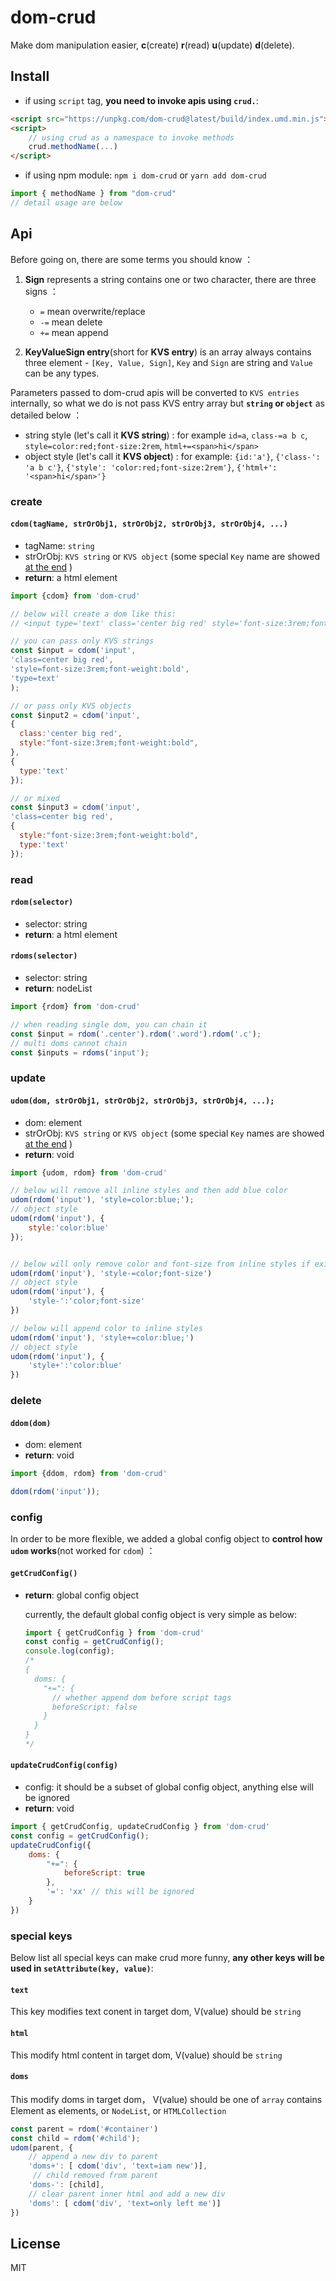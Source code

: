 <h1>dom-crud</h1>

Make dom manipulation easier, **c**(create) **r**(read) **u**(update) **d**(delete).


## Install
- if using `script` tag, **you need to invoke apis using `crud.`**:
```html
<script src="https://unpkg.com/dom-crud@latest/build/index.umd.min.js"></script>
<script>
    // using crud as a namespace to invoke methods
    crud.methodName(...)
</script>
```
- if using npm module: `npm i dom-crud` or `yarn add dom-crud`
```js
import { methodName } from "dom-crud"
// detail usage are below
```

## Api
Before going on, there are some terms you should know ：
1. **Sign** represents a string contains one or two character, there are three signs ：
    - `=` mean overwrite/replace
    - `-=` mean delete
    - `+=` mean append

2. **KeyValueSign entry**(short for **KVS entry**) is an array always contains three element - `[Key, Value, Sign]`, `Key` and `Sign` are string and `Value` can be any types.

Parameters passed to dom-crud apis will be converted to `KVS entries` internally, so what we do is not pass KVS entry array but **`string` or `object`** as detailed below ：

- string style (let's call it **KVS string**) : for example `id=a`, `class-=a b c`, `style=color:red;font-size:2rem`, `html+=<span>hi</span>`
- object style (let's call it **KVS object**) : for example: `{id:'a'}`, `{'class-': 'a b c'}`, `{'style': 'color:red;font-size:2rem'}`, `{'html+': '<span>hi</span>'}`



### create
#### `cdom(tagName, strOrObj1, strOrObj2, strOrObj3, strOrObj4, ...)`
- tagName: `string`
- strOrObj: `KVS string` or `KVS object` (some special `Key` name are showed [at the end](#special-keys) )
- **return**: a html element

```js
import {cdom} from 'dom-crud'

// below will create a dom like this:
// <input type='text' class='center big red' style='font-size:3rem;font-weight:bold'/>

// you can pass only KVS strings
const $input = cdom('input', 
'class=center big red', 
'style=font-size:3rem;font-weight:bold', 
'type=text'
);

// or pass only KVS objects
const $input2 = cdom('input', 
{
  class:'center big red',
  style:"font-size:3rem;font-weight:bold",
}, 
{
  type:'text'
});

// or mixed
const $input3 = cdom('input', 
'class=center big red',
{
  style:"font-size:3rem;font-weight:bold",
  type:'text'
});
```

### read
#### `rdom(selector)`  
- selector: string
- **return**: a html element
#### `rdoms(selector)` 
- selector: string
- **return**: nodeList

```js
import {rdom} from 'dom-crud'

// when reading single dom, you can chain it
const $input = rdom('.center').rdom('.word').rdom('.c'); 
// multi doms cannot chain
const $inputs = rdoms('input'); 
```
### update
#### `udom(dom, strOrObj1, strOrObj2, strOrObj3, strOrObj4, ...);`
- dom: element
- strOrObj: `KVS string` or `KVS object` (some special `Key` names are showed [at the end](#special-keys) )
- **return**: void

```js
import {udom, rdom} from 'dom-crud'

// below will remove all inline styles and then add blue color
udom(rdom('input'), 'style=color:blue;');
// object style
udom(rdom('input'), {
    style:'color:blue'
});


// below will only remove color and font-size from inline styles if exists
udom(rdom('input'), 'style-=color;font-size')
// object style
udom(rdom('input'), {
    'style-':'color;font-size'
})

// below will append color to inline styles
udom(rdom('input'), 'style+=color:blue;')
// object style
udom(rdom('input'), {
    'style+':'color:blue'
})
```

### delete
#### `ddom(dom)`
- dom: element
- **return**: void
```js
import {ddom, rdom} from 'dom-crud'

ddom(rdom('input')); 
```

### config
In order to be more flexible, we added a global config object to **control how `udom` works**(not worked for `cdom`) ：

#### `getCrudConfig()`
- **return**: global config object

    currently, the default global config object is very simple as below:
    ```js
    import { getCrudConfig } from 'dom-crud'
    const config = getCrudConfig();
    console.log(config);
    /*
    {
      doms: {
        "+=": {
          // whether append dom before script tags
          beforeScript: false
        }
      }
    } 
    */
    ```

#### `updateCrudConfig(config)`
- config: it should be a subset of global config object, anything else will be ignored
- **return**: void
```js
import { getCrudConfig, updateCrudConfig } from 'dom-crud'
const config = getCrudConfig();
updateCrudConfig({
    doms: {
        "+=": {
            beforeScript: true
        },
        '=': 'xx' // this will be ignored
    }
})

```

### special keys
Below list all special keys can make crud more funny, **any other keys will be used in `setAttribute(key, value)`**:

#### `text`
This key modifies text conent in target dom, V(value) should be `string`


#### `html`
This modify html content in target dom, V(value) should be `string`

#### `doms`
This modify doms in target dom， V(value) should be one of `array`  contains Element as elements, or `NodeList`, or `HTMLCollection`
```js
const parent = rdom('#container')
const child = rdom('#child');
udom(parent, {
    // append a new div to parent
    'doms+': [ cdom('div', 'text=iam new')],
     // child removed from parent
    'doms-': [child],
    // clear parent inner html and add a new div
    'doms': [ cdom('div', 'text=only left me')]
})
```

## License
MIT